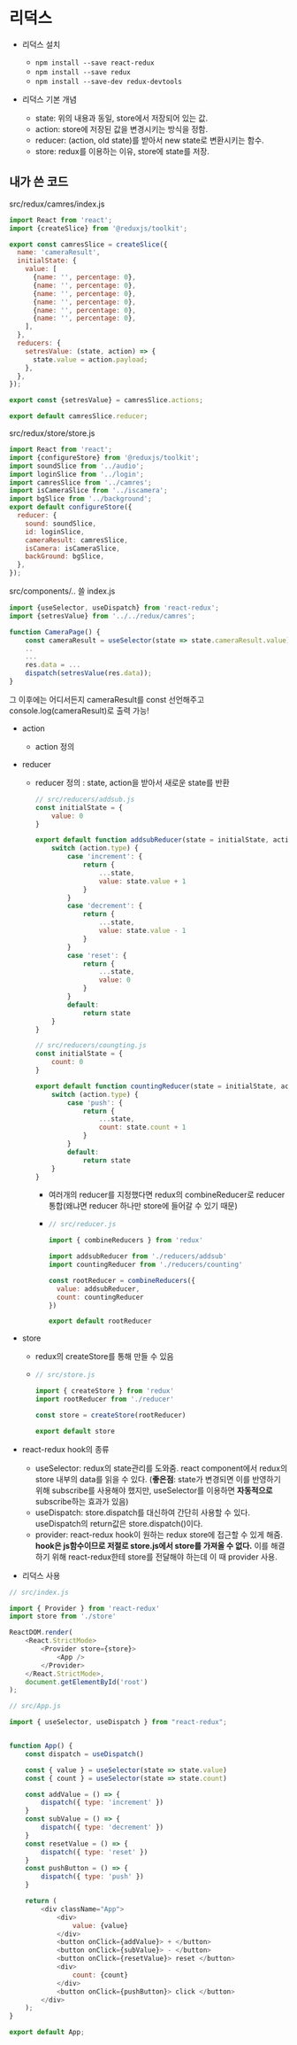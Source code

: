 # 리덕스

* 리덕스 설치
  * `npm install --save react-redux`
  * `npm install --save redux`
  * `npm install --save-dev redux-devtools`



* 리덕스 기본 개념
  * state: 위의 내용과 동일, store에서 저장되어 있는 값.
  * action: store에 저장된 값을 변경시키는 방식을 정함.
  * reducer: (action, old state)를 받아서 new state로 변환시키는 함수.
  * store: redux를 이용하는 이유, store에 state를 저장.





## 내가 쓴 코드

src/redux/camres/index.js

```js
import React from 'react';
import {createSlice} from '@reduxjs/toolkit';

export const camresSlice = createSlice({
  name: 'cameraResult',
  initialState: {
    value: [
      {name: '', percentage: 0},
      {name: '', percentage: 0},
      {name: '', percentage: 0},
      {name: '', percentage: 0},
      {name: '', percentage: 0},
      {name: '', percentage: 0},
    ],
  },
  reducers: {
    setresValue: (state, action) => {
      state.value = action.payload;
    },
  },
});

export const {setresValue} = camresSlice.actions;

export default camresSlice.reducer;
```



src/redux/store/store.js

```js
import React from 'react';
import {configureStore} from '@reduxjs/toolkit';
import soundSlice from '../audio';
import loginSlice from '../login';
import camresSlice from '../camres';
import isCameraSlice from '../iscamera';
import bgSlice from '../background';
export default configureStore({
  reducer: {
    sound: soundSlice,
    id: loginSlice,
    cameraResult: camresSlice,
    isCamera: isCameraSlice,
    backGround: bgSlice,
  },
});
```



src/components/.. 쓸 index.js

```js
import {useSelector, useDispatch} from 'react-redux';
import {setresValue} from '../../redux/camres';

function CameraPage() {
    const cameraResult = useSelector(state => state.cameraResult.value);
    ..
    ...
    res.data = ...
    dispatch(setresValue(res.data));
}
```



그 이후에는 어디서든지 cameraResult를 const 선언해주고 console.log(cameraResult)로 출력 가능!



* action

  * action 정의

* reducer 

  * reducer 정의 : state, action을 받아서 새로운 state를 반환

    ```js
    // src/reducers/addsub.js
    const initialState = {
    	value: 0
    }
    
    export default function addsubReducer(state = initialState, action) {
    	switch (action.type) {
    		case 'increment': {
    			return {
    				...state,
    				value: state.value + 1
    			}
    		}
    		case 'decrement': {
    			return {
    				...state,
    				value: state.value - 1
    			}
    		}
    		case 'reset': {
    			return {
    				...state,
    				value: 0
    			}
    		}
    		default:
    			return state
    	}
    }
    
    // src/reducers/coungting.js
    const initialState = {
    	count: 0
    }
    
    export default function countingReducer(state = initialState, action) {
    	switch (action.type) {
    		case 'push': {
    			return {
    				...state,
    				count: state.count + 1
    			}
    		}
    		default:
    			return state
    	}
    }
    ```

    * 여러개의 reducer를 지정했다면 redux의 combineReducer로 reducer 통합(왜냐면 reducer 하나만 store에 들어갈 수 있기 때문)

    * ```js
      // src/reducer.js
      
      import { combineReducers } from 'redux'
      
      import addsubReducer from './reducers/addsub'
      import countingReducer from './reducers/counting'
      
      const rootReducer = combineReducers({
      	value: addsubReducer,
      	count: countingReducer
      })
      
      export default rootReducer
      ```

* store

  * redux의 createStore를 통해 만들 수 있음

  * ```js
    // src/store.js
    
    import { createStore } from 'redux'
    import rootReducer from './reducer'
    
    const store = createStore(rootReducer)
    
    export default store
    ```



* react-redux hook의 종류
  * useSelector: redux의 state관리를 도와줌. react component에서 redux의 store 내부의 data를 읽을 수 있다.
    (**좋은점**: state가 변경되면 이를 반영하기 위해 subscribe를 사용해야 했지만, useSelector를 이용하면 **자동적으로** subscribe하는 효과가 있음)
  * useDispatch: store.dispatch를 대신하여 간단히 사용할 수 있다. useDispatch의 return값은 store.dispatch()이다.
  * provider: react-redux hook이 원하는 redux store에 접근할 수 있게 해줌. **hook은 js함수이므로 저절로 store.js에서 store를 가져올 수 없다.** 이를 해결하기 위해 react-redux한테 store를 전달해야 하는데 이 때 provider 사용.



* 리덕스 사용

```js
// src/index.js

import { Provider } from 'react-redux'
import store from './store'

ReactDOM.render(
	<React.StrictMode>
		<Provider store={store}>
			<App />
		</Provider>
	</React.StrictMode>,
	document.getElementById('root')
);
```

```js
// src/App.js

import { useSelector, useDispatch } from "react-redux";


function App() {
	const dispatch = useDispatch()

	const { value } = useSelector(state => state.value)
	const { count } = useSelector(state => state.count)

	const addValue = () => {
		dispatch({ type: 'increment' })
	}
	const subValue = () => {
		dispatch({ type: 'decrement' })
	}
	const resetValue = () => {
		dispatch({ type: 'reset' })
	}
	const pushButton = () => {
		dispatch({ type: 'push' })
	}

	return (
		<div className="App">
			<div>
				value: {value}
			</div>
			<button onClick={addValue}> + </button>
			<button onClick={subValue}> - </button>
			<button onClick={resetValue}> reset </button>
			<div>
				count: {count}
			</div>
			<button onClick={pushButton}> click </button>
		</div>
	);
}

export default App;
```


